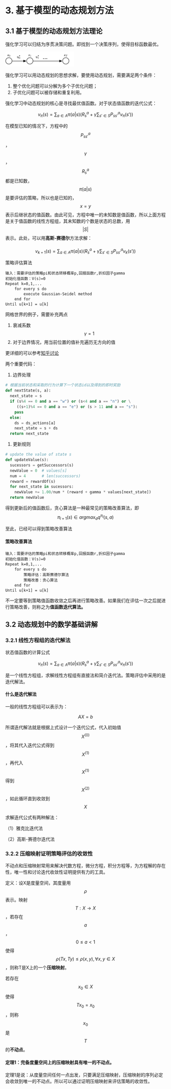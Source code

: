 # 3. 基于模型的动态规划方法

## 3.1 基于模型的动态规划方法理论

强化学习可以归结为序贯决策问题。即找到一个决策序列，使得目标函数最优。

![](/assets/srqcqhxx_3_1.png)

强化学习可以用动态规划的思想求解，要使用动态规划，需要满足两个条件：

1. 整个优化问题可以分解为多个子优化问题；
2. 子优化问题可以被存储和重复利用。

强化学习中动态规划的核心是寻找最优值函数。对于状态值函数的迭代公式：


$$
v_{\pi}(s)=\sum_{a\in A}\pi(a|s)(R_s^a+\gamma \sum_{s' \in S}P_{ss'}^a v_\pi (s'))
$$


在模型已知的情况下，方程中的$$P_{ss'}^a$$，$$\gamma$$，$$R_s^a$$都是已知数，$$\pi(a|s)$$是要评估的策略，所以也是已知的，$$x = y$$表示后继状态的值函数。由此可见，方程中唯一的未知数是值函数，所以上面方程是关于值函数的线性方程组，其未知数的个数是状态的总数，用$$|S|$$表示。此处，可以用**高斯-赛德尔**方法求解：

#### 


$$
v_{k+1}(s) = \sum_{a \in A}\pi(a|s)(R_s^a+\gamma\sum_{s'\in S}P^a_{ss'}v_k(s'))
$$


策略评估算法

```
输入：需要评估的策略pi和状态转移概率p,回报函数r,折扣因子gamma
初始化值函数：V(s)=0
Repeat k=0,1,...
    for every s do
        execute Gaussian-Seidel method
    end for
Until u[k+1] = u[k]
```

网格世界的例子，需要补充两点

1. 衰减系数$$\gamma = 1$$
2. 对于边界情况，用当前位置的值补充遍历无方向的值

更详细的可以参考[知乎讨论](https://zhuanlan.zhihu.com/p/28084990)

两个重要代码：

1. 边界处理

```py
# 根据当前状态和采取的行为计算下一个状态id以及得到的即时奖励
def nextState(s, a):
  next_state = s
  if (s%4 == 0 and a == "w") or (s<4 and a == "n") or \
     ((s+1)%4 == 0 and a == "e") or (s > 11 and a == "s"):
    pass
  else:
    ds = ds_actions[a]
    next_state = s + ds
  return next_state
```

1. 更新规则

```py
# update the value of state s
def updateValue(s):
  sucessors = getSuccessors(s)
  newValue = 0  # values[s]
  num = 4       # len(successors)
  reward = rewardOf(s)
  for next_state in sucessors:
    newValue += 1.00/num * (reward + gamma * values[next_state])
  return newValue
```

得到更新后的值函数后，贪心算法是一种最常见的策略改善算法，即$$\pi_{l+1}(s) \in argmax_a q^{\pi_l}(s,a)$$

至此，已经可以得到策略改善算法

#### 策略改善算法

```
输入：需要评估的策略pi和状态转移概率p,回报函数r,折扣因子gamma
初始化值函数：V(s)=0
Repeat k=0,1,...
    for every s do
        策略评估：高斯赛德尔算法
        策略改善：贪心算法
    end for
Until u[k+1] = u[k]
```

不一定要等到策略值函数收敛之后再进行策略改善。如果我们在评估一次之后就进行策略改善，则称之为**值函数迭代算法。**

## 3.2 动态规划中的数学基础讲解

### 3.2.1 线性方程组的迭代解法

状态值函数的计算公式


$$
v_{\pi}(s)=\sum_{a\in A}\pi(a|s)(R_s^a+\gamma \sum_{s' \in S}P_{ss'}^a v_\pi (s'))
$$


是一个线性方程组，求解线性方程组有直接法和简介迭代法。策略评估中采用的是迭代解法。

#### 什么是迭代解法

一般的线性方程组可以表示为：


$$
AX=b
$$


所谓迭代解法就是根据上式设计一个迭代公式，代入初始值$$X^{(0)}$$，将其代入迭代公式得到$$X^{(1)}$$，再代入$$X^{(1)}$$得到$$X^{(2)}$$，如此循环直到收敛到$$X$$

求解迭代公式有两种解法：

（1）雅克比迭代法

（2）高斯-赛德尔迭代法

### 3.2.2 压缩映射证明策略评估的收敛性

不动点和压缩映射常用来解决代数方程，微分方程，积分方程等，为方程解的存在性，唯一性和讨论迭代收敛性证明提供有力的工具。

定义：设X是度量空间，其度量用$$\rho$$表示。映射$$T:X\rightarrow X$$，若存在$$a$$，$$0 \leq a < 1$$使得$$\rho(Tx, Ty) \leq \rho(x,y), \forall x,y \in X$$，则称T是X上的一个**压缩映射**。

若存在$$x_0 \in X$$使得$$Tx_0 = x_0$$，则称$$x_0$$是$$T$$的**不动点**。

#### 定理1：完备度量空间上的压缩映射具有唯一的不动点。

定理1是说：从度量空间任何一点出发，只要满足压缩映射，压缩映射的序列必定会收敛到唯一的不动点。所以可以通过证明压缩映射来评估策略的收敛性。

